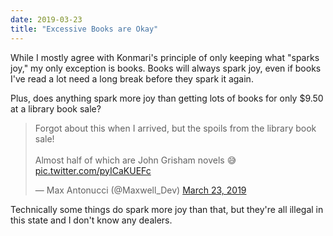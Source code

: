 ```yaml
---
date: 2019-03-23
title: "Excessive Books are Okay"
---
```

While I mostly agree with Konmari's principle of only keeping what "sparks joy," my only exception is books. Books will always spark joy, even if books I've read a lot need a long break before they spark it again.

Plus, does anything spark more joy than getting lots of books for only $9.50 at a library book sale?

<blockquote class="twitter-tweet" data-lang="en"><p lang="en" dir="ltr">Forgot about this when I arrived, but the spoils from the library book sale!<br><br>Almost half of which are John Grisham novels 😅 <a href="https://t.co/pyICaKUEFc">pic.twitter.com/pyICaKUEFc</a></p>&mdash; Max Antonucci (@Maxwell_Dev) <a href="https://twitter.com/Maxwell_Dev/status/1109520425657266176?ref_src=twsrc%5Etfw">March 23, 2019</a></blockquote>


Technically some things do spark more joy than that, but they're all illegal in this state and I don't know any dealers.
